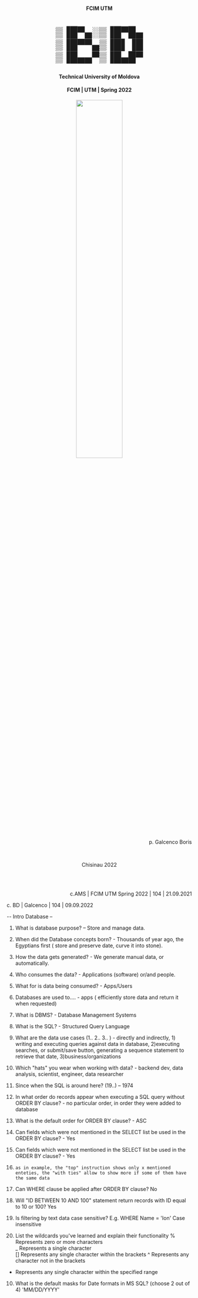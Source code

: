 <h4 align="center">FCIM UTM </h4>
<h1 align='center'> 


▒▐█▀▄░▒▐█▀█▄ </br>
▒▐█▀▀▄▒▐█▌▐█ </br>
▒▐█▄▄▀▒▐█▄█▀ 

</h1>
<h4 align="center">Technical University of Moldova  </h4>
<h4 align="center">FCIM   |   UTM   |   Spring 2022</h4>
<p align=center>                           
  <img align=center style="height: 50%;
  width: 50%; " src="https://utm.md/wp-content/uploads/2020/12/logo-sigla.png" />
</p>

</br><p align=right>  
p. Galcenco Boris
</p>
</br><p align=center>  
Chisinau 2022
</p>

</br></br>
<p align=right>  
c.AMS | FCIM UTM Spring 2022 | 104 | 21.09.2021
</p>

c. BD | Galcenco | 104 | 09.09.2022

-- Intro Database –
1. What is database purpose? – Store and manage data.
2. When did the Database concepts born? - Thousands of year ago, the Egyptians first ( store and preserve date, curve it into stone).
3. How the data gets generated? - We generate manual data, or automatically.
4. Who consumes the data? - Applications (software) or/and people.
5. What for is data being consumed? - Apps/Users
6. Databases are used to....  - apps ( efficiently store data and return it when requested)
7. What is DBMS? - Database Management Systems
8. What is the SQL? - Structured Query Language
9. What are the data use cases (1.. 2.. 3.. ) - directly and indirectly, 1) writing and executing queries against data in database, 2)executing searches, or submit/save button, generating a sequence statement to retrieve that date, 3)business/organizations
10. Which "hats" you wear when working with data? - backend dev, data analysis, scientist, engineer, data researcher
11. Since when the SQL is around here? (19..) – 1974





1. In what order do records appear when executing a SQL query without ORDER BY clause? - no particular order, in order they were added to database
2. What is the default order for ORDER BY clause? - ASC
3. Can fields which were not mentioned in the SELECT list be used in the ORDER BY clause? - Yes
4. Can fields which were not mentioned in the SELECT list be used in the ORDER BY clause? - Yes

5.     as in example, the "top" instruction shows only x mentioned enteties, the "with ties" allow to show more if some of them have the same data
6. Can WHERE clause be applied after ORDER BY clause?
No
7. Will "ID BETWEEN 10 AND 100" statement  return records with ID equal to 10 or 100?
Yes

8. Is filtering by text data case sensitive? E.g. WHERE Name = 'Ion'
Case insensitive
9. List the wildcards you've learned and explain their functionality
%	Represents zero or more characters	
_	Represents a single character	
[]	Represents any single character within the brackets	
^	Represents any character not in the brackets	
-	Represents any single character within the specified range	

10. What is the default masks for Date formats in MS SQL? (choose 2 out of 4)
'MM/DD/YYYY'

